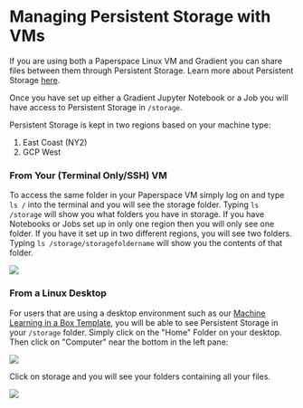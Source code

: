 # Managing Persistent Storage with VMs

If you are using both a Paperspace Linux VM and Gradient you can share files between them through Persistent Storage. Learn more about Persistent Storage [here](storage.md#persistent-storage).

Once you have set up either a Gradient Jupyter Notebook or a Job you will have access to Persistent Storage in `/storage`.  
  
Persistent Storage is kept in two regions based on your machine type:

1. East Coast \(NY2\)
2. GCP West

### From Your \(Terminal Only/SSH\) VM

To access the same folder in your Paperspace VM simply log on and type `ls /` into the terminal and you will see the storage folder.  Typing `ls /storage` will show you what folders you have in storage.  If you have Notebooks or Jobs set up in only one region then you will only see one folder.  If you have it set up in two different regions, you will see two folders.  Typing `ls /storage/storagefoldername` will show you the contents of that folder.  

![](https://support.paperspace.com/hc/article_attachments/360007661754/mceclip1.png)

###  From a Linux Desktop 

For users that are using a desktop environment such as our [Machine Learning in a Box Template](https://support.paperspace.com/hc/en-us/articles/115002305973-Machine-Learning-in-a-Box), you will be able to see Persistent Storage in your `/storage` folder.  Simply click on the "Home" Folder on your desktop.  Then click on "Computer" near the bottom in the left pane:

![](https://support.paperspace.com/hc/article_attachments/360007649753/mceclip1.png)

Click on storage and you will see your folders containing all your files. 

![](https://support.paperspace.com/hc/article_attachments/360007592874/mceclip2.png)

